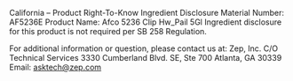  
 
 
California – Product Right-To-Know Ingredient Disclosure 
Material Number: AF5236E 
Product Name: Afco 5236 Clip Hw_Pail 5Gl 
Ingredient disclosure for this product is not required per SB 258 Regulation. 
 
For additional information or question, please contact us at: 
Zep, Inc. 
C/O Technical Services 
3330 Cumberland Blvd. SE, Ste 700 
Atlanta, GA 30339 
Email: asktech@zep.com 
 
 
 
 
